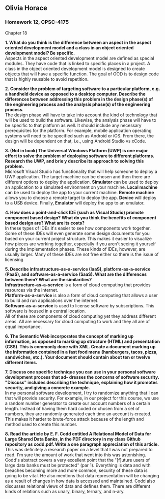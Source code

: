 ## Olivia Horace
### Homework 12, CPSC-4175
Chapter 18

**1. What do you think is the difference between an aspect in the aspect oriented development model and
a class in an object oriented development model? Be specific.**  
Aspects in the aspect oriented development model are defined as special modules. They have code that is linked to specific places in a project. A class in the object oriented development model is designed to create objects that will have a specific function. The goal of OOD is to design code that is highly reusable to avoid repetition.

**2. Consider the problem of targeting software to a particular platform, e.g. a handheld device as opposed
to a desktop computer. Describe the differences between addressing this problem in the design phase(s)
of the engineering process and the analysis phase(s) of the engineering process.**  
The design phase will have to take into account the kind of technology that will be used to build the software. Likewise, the analysis phase will have to be specific to that platform as well. It should include any necessary prerequisites for the platform. For example, mobile application operating systems will need to be specified such as Android or iOS. From there, the design will be dependent on that, i.e., using Android Studio vs xCode.  

**3. (Not in book) The Universal Windows Platform (UWP) is one major effort to solve the problem of
deploying software to different platforms. Research the UWP, and brie y describe its approach to
solving this problem.**  
Microsoft Visual Studio has functionality that will help someone to deploy a UWP application. The target machine can be chosen and then there are different options to deploy the application. **Simulator** can be used to deploy an application to a simulated environment on your machine. **Local machine** can be used to deploy the app to your current machine. **Remote machine** allows you to choose a remote target to deploy the app. **Device** will deploy to a USB device. Finally, **Emulator** will deploy the app to an emulator.  

**4. How does a point-and-click IDE (such as Visual Studio) promote component based design? What do
you think the benefits of component based design are? What are its costs?**   
In these types of IDEs it's easier to see how components work together. Some of these IDEs will even generate some design documents for you based on your current project structure. This makes it easier to visualize how pieces are working together, especially if you aren't seeing it yourself during the implementation phases. These kinds of IDEs, however, are usually larger. Many of these IDEs are not free either so there is the issue of licensing.  

**5. Describe infrastructure-as-a-service (IaaS), platform-as-a-service (PaaS), and software-as-a-service (SaaS).
What are the differences between them? What are the similarities?**  
**Infrastructure-as-a-service** is a form of cloud computing that provides resources via the internet.  
**Platform-as-a-service** is also a form of cloud computing that allows a user to build and run applications over the internet.  
**Software-as-a-service** is used to license software by subscriptions. This software is housed in a central location.  
All of these are components of cloud computing yet they address different areas. All are necessary for cloud computing to work and they all are of equal importance. 

**6. The Semantic Web incorporates the concept of marking up information, as opposed to marking up
structure (HTML) and presentation (CSS). This is commonly done with XML. Create a document
marking up the information contained in a fast food menu (hamburgers, tacos, pizza, sandwiches,
etc.). Your document should contain about ten or twelve different items.**  

**7. Discuss one specific technique you can use in your personal software development process that ad-
dresses the concerns of software security. "Discuss" includes describing the technique, explaining how
it promotes security, and giving a concrete example.**  
In my personal software development, I try to randomize anything that I can that will provide security. For example, in our project for this course, we use a random number generator to create our account numbers of a certain length. Instead of having them hard coded or chosen from a set of numbers, they are randomly generated each time an account is created. This makes it harder to brute-force attack because of the length and method used to create this number.

**8. Read the article by E. F. Codd entitled A Relational Model of Data for Large Shared Data Banks, in
the PDF directory in my class Github repository as codd.pdf. Write a one paragraph appreciation of
this article.**  
This was definitely a research paper on a level that I was not prepared to read. I'm sure the amount of work that went into this was astonishing. Codd's abstract covers a very excellent point that the "[f]uture users of large data banks must be protected" (par 1). Everything is data and with breaches becoming more and more common, security of these data is going to be vital. He also mentions that data representation will be changing as a result of changes in how data is accessed and maintained. Codd also discusses relational views of data and defines them. There are different kinds of relations such as unary, binary, ternary, and n-ary.  
